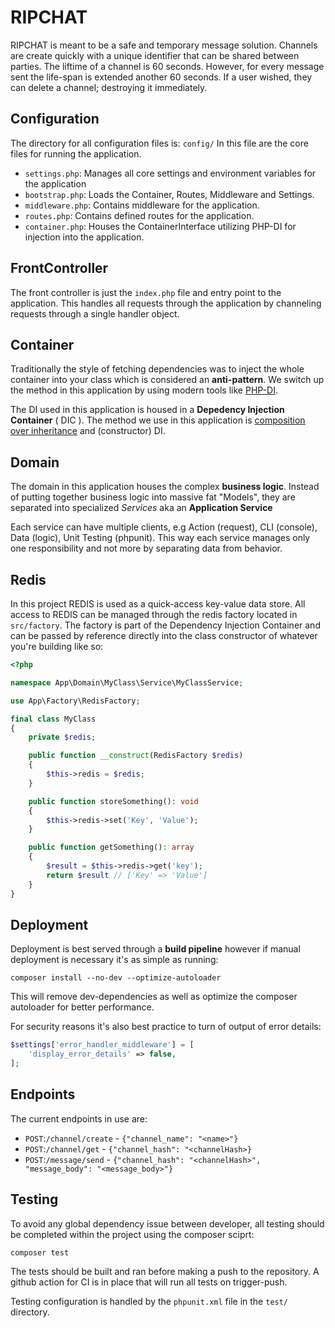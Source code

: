 RIPCHAT
==========

RIPCHAT is meant to be a safe and temporary message solution. Channels are create quickly with a unique identifier that can be shared between parties.
The liftime of a channel is 60 seconds. However, for every message sent the life-span is extended another 60 seconds. If a user wished, they can delete
a channel; destroying it immediately.


Configuration
-------------

The directory for all configuration files is: `config/`
In this file are the core files for running the application.
- `settings.php`: Manages all core settings and environment variables for the application
- `bootstrap.php`: Loads the Container, Routes, Middleware and Settings.
- `middleware.php`: Contains middleware for the application.
- `routes.php`: Contains defined routes for the application.
- `container.php`: Houses the ContainerInterface utilizing PHP-DI for injection into the application.

FrontController
---------------

The front controller is just the `index.php` file and entry point to the application. This handles all requests through the application by channeling requests through a single handler object.

Container
---------

Traditionally the style of fetching dependencies was to inject the whole container into your class which is considered an **anti-pattern**. We switch up the method in this application by using modern tools like [PHP-DI](http://php-di.org/).

The DI used in this application is housed in a **Depedency Injection Container** ( DIC ). The method we use in this application is [composition over inheritance](https://en.wikipedia.org/wiki/Composition_over_inheritance) and (constructor) DI.

Domain
------

The domain in this application houses the complex **business logic**.
Instead of putting together business logic into massive fat "Models", they are separated into specialized *Services* aka an **Application Service**

Each service can have multiple clients, e.g Action (request), CLI (console), Data (logic), Unit Testing (phpunit). This way each service manages only one responsibility and not more by separating data from behavior.

Redis
--------

In this project REDIS is used as a quick-access key-value data store. All access to REDIS can be managed through the redis factory located in `src/factory`.
The factory is part of the Dependency Injection Container and can be passed by reference directly into the class constructor of whatever you're building like so:
````php
<?php

namespace App\Domain\MyClass\Service\MyClassService;

use App\Factory\RedisFactory;

final class MyClass
{
    private $redis;

    public function __construct(RedisFactory $redis)
    {
        $this->redis = $redis;
    }

    public function storeSomething(): void
    {
        $this->redis->set('Key', 'Value');
    }

    public function getSomething(): array
    {
        $result = $this->redis->get('key');
        return $result // ['Key' => 'Value']
    }
}
````

Deployment
----------

Deployment is best served through a **build pipeline** however if manual deployment is necessary it's as simple as running:
````shell
composer install --no-dev --optimize-autoloader
````
This will remove dev-dependencies as well as optimize the composer autoloader for better performance.

For security reasons it's also best practice to turn of output of error details:
````php
$settings['error_handler_middleware'] = [
    'display_error_details' => false,
];
````

Endpoints
----------

The current endpoints in use are:
- `POST`:`/channel/create` - `{"channel_name": "<name>"}`
- `POST`:`/channel/get` - `{"channel_hash": "<channelHash>}`
- `POST`:`/message/send` - `{"channel_hash": "<channelHash>", "message_body": "<message_body>"}`

Testing
----------

To avoid any global dependency issue between developer, all testing should be completed
within the project using the composer sciprt:
````shell
composer test
````
The tests should be built and ran before making a push to the repository. A github action for CI
is in place that will run all tests on trigger-push.

Testing configuration is handled by the `phpunit.xml` file in the `test/` directory.
